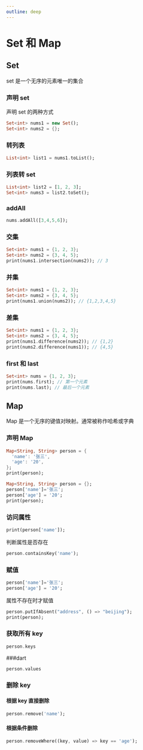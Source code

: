 ```yaml
---
outline: deep
---
```

# Set 和 Map
## Set
set 是一个无序的元素唯一的集合

### 声明 set
声明 set 的两种方式
```dart
Set<int> nums1 = new Set();
Set<int> nums2 = {};
```
### 转列表
```dart
List<int> list1 = nums1.toList();
```
### 列表转 set
```dart
List<int> list2 = [1, 2, 3];
Set<int> nums3 = list2.toSet();
```
### addAll
```dart
nums.addAll([3,4,5,6]);
```
### 交集
```dart
Set<int> nums1 = {1, 2, 3};
Set<int> nums2 = {3, 4, 5};
print(nums1.intersection(nums2)); // 3
```
### 并集
```dart
Set<int> nums1 = {1, 2, 3};
Set<int> nums2 = {3, 4, 5};
print(nums1.union(nums2)); // {1,2,3,4,5}
```
### 差集
```dart
Set<int> nums1 = {1, 2, 3};
Set<int> nums2 = {3, 4, 5};
print(nums1.difference(nums2)); // {1,2}
print(nums2.difference(nums1)); // {4,5}
```
### first 和 last
```dart
Set<int> nums = {1, 2, 3};
print(nums.first); // 第一个元素
print(nums.last); // 最后一个元素
```
## Map
Map 是一个无序的键值对映射。通常被称作哈希或字典
### 声明 Map
```dart
Map<String, String> person = {
  'name': '张三',
  'age': '20',
};
print(person);
```
```dart
Map<String, String> person = {};
person['name']='张三';
person['age'] = '20';
print(person);
```
### 访问属性
```dart
print(person['name']);
```
判断属性是否存在
```dart
person.containsKey('name');
```
### 赋值
```dart
person['name']='张三';
person['age'] = '20';
```
属性不存在时才赋值
```dart
person.putIfAbsent("address", () => "beijing");
print(person);
```
### 获取所有 key
```dart
person.keys
```
###dart
```dart
person.values
```
### 删除 key
#### 根据 key 直接删除

```dart
person.remove('name');
```
#### 根据条件删除

```dart
person.removeWhere((key, value) => key == 'age');
```